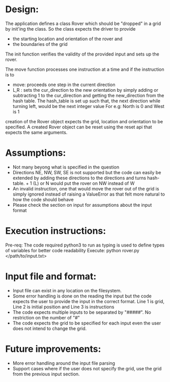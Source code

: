 # Design:
The application defines a class Rover which should be "dropped" in a grid by init'ing the class.
So the class expects the driver to provide
  * the starting location and orientation of the rover and
  * the boundaries of the grid

The init function verifies the validity of the provided input and sets up the rover.

The move function processes one instruction at a time and if the instruction is to
   * move: proceeds one step in the current direction
   * L,R : sets the cur_direction to the new orientation by simply adding or subtracting 1
     to the cur_direction and getting the new_direction from the hash table. The hash_table is
     set up such that, the next direction while turning left, would be the next integer value
     For e.g: North is 0 and West is 1

creation of the Rover object expects the grid, location and orientation to be specified. 
A created Rover object can be reset using the reset api that expects the same arguments.

# Assumptions:
  * Not many beyong what is specified in the question
  * Directions NE, NW, SW, SE is not supported but the code can easily be extended
    by adding these directions to the directions and turns hash-table. + 1 (L) or N would put
    the rover on NW instead of W
  * An invalid instruction, one that would move the rover out of the grid is simply ignored
    instead of raising a ValueError as that felt more natural to how the code should behave
  * Please check the section on input for assumptions about the input format

# Execution instructions:
  Pre-req: The code required python3 to run as typing is used to define types of variables
           for better code readability
  Execute: python rover.py </path/to/input.txt>

# Input file and format:
 *  Input file can exist in any location on the filesystem.
 *  Some error handling is done on the reading the input but the code
    expects the user to provide the input in the correct format. 
    Line 1 is grid, Line 2 is initial position and Line 3 is instructions
 * The code expects multiple inputs to be separated by "#####". No restriction on the number of "#" 
 * The code expects the grid to be specified for each input even the user does not intend to change the grid.

# Future improvements:
 * More error handling around the input file parsing
 * Support cases where if the user does not specify the grid, use the grid from the previous input section.
